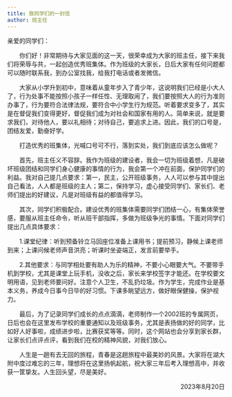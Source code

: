 ```yaml
---
title: 致同学们的一封信
author: 班主任
---
```


亲爱的同学们：

<div style="text-indent:2em;">
你们好！非常期待与大家见面的这一天，很荣幸成为大家的班主任，接下来我们将荣辱与共，一起创造优秀班集体。作为班级的大家长，日后大家有任何问题都可以随时联系我，到办公室找我，给我打电话或者发微信。

大家从小学升到初中，意味着从童年步入了青少年，这说明我们已经是小大人了，行为处事不能按照小孩子一样任性、无理取闹了，我们要按照大人的行为准则办事了，行为要符合法律法规，要符合中小学生行为规范。听着要求变多了，其实是在督促我们变得更好，督促我们成为对社会和国家有用的人。简单来说，就是要求我们，对待他人，要以礼相待；对待自己，要追求上进。因此，我们的口号是，团结友爱，勤奋好学。

打造优秀的班集体，光喊口号可不行，落到实处，我们到底应该怎么做呢？

首先，班主任义不容辞。我作为班级的建设者，我会一切为班级着想，凡是破坏班级团结和同学们身心健康的事情的行为，我会第一个冲在前面，保护同学们的利益。我对自己提几点要求：第一，民主，公开班级事务，人人可以参与其中提出自己看法，人人都是班级的主人；第二，保持学习，虚心接受同学们、家长们、老师们提出的好建议，凡是对班级有益的都值得学习。

其次，同学们积极配合。建设优秀的班集体需要同学们团结一心，有集体荣誉感，要服从班主任命令，听从班干部指挥，多做为班级争光的事情。下面对同学们提出几点具体要求：

1.课堂纪律：听到预备铃立马回座位准备上课用书；提前预习，静候上课老师到来；上课问候老师声音洪亮；听课时坐姿端正，发言前要举手。

2.其他要求：与同学相处要有助人为乐的精神，不要小心眼要大气。不要带手机到学校，尤其是课堂上玩手机，没收之后，家长来学校签字才能还。在学校要文明用语，见到老师要问好。注意个人卫生，不乱扔垃圾。作为学生，完成作业是基本义务，养成今日事今日毕的好习惯。下课多眺望远方，做好眼保健操，保护视力。

最后，为了记录同学们成长的点点滴滴，老师制作一个2002班的专属网页，日后也会在这里发布学校的重要通知以及班级事务，尤其是表扬做的好的同学，比如好人好事啦，成绩进步啦，比赛获奖等等。同时，这个网站也会分享到家长群，让家长们点评点评，看到我们在校的精神风貌，对我们放心。

人生是一趟有去无回的旅程，青春是这趟旅程中最美妙的风景。大家将在湖大附中度过难忘的三年，理想将在这里扬帆起航，祝大家三年后考入理想高中，并收获一筐挚友。人生回头望，尽是美好。

</div>

<p align="right">2023年8月20日</p>